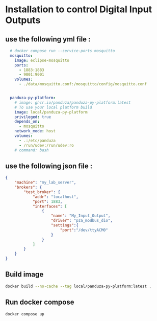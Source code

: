 # Installation to control Digital Input Outputs


## use the following yml file :

```yml
  # docker compose run --service-ports mosquitto
  mosquitto:
    image: eclipse-mosquitto
    ports:
      - 1883:1883
      - 9001:9001
    volumes:
      - ./data/mosquitto.conf:/mosquitto/config/mosquitto.conf


  panduza-py-platform:
    # image: ghcr.io/panduza/panduza-py-platform:latest
    # To use your local platform build
    image: local/panduza-py-platform
    privileged: true
    depends_on:
      - mosquitto
    network_mode: host
    volumes:
      - .:/etc/panduza
      - /run/udev:/run/udev:ro
    # command: bash
```

## use the following json file :

```json
{
    "machine": "my_lab_server",
    "brokers": {
        "test_broker": {
            "addr": "localhost",
            "port": 1883,
            "interfaces": [
                {
                    "name": "My_Input_Output",
                    "driver": "pza_modbus_dio",
                    "settings":{
                        "port":"/dev/ttyACM0"
                    }
                }
            ]
        }
    }
}

```

## Build image

```bash
docker build --no-cache --tag local/panduza-py-platform:latest . 

```
## Run docker compose

```bash
docker compose up
```

